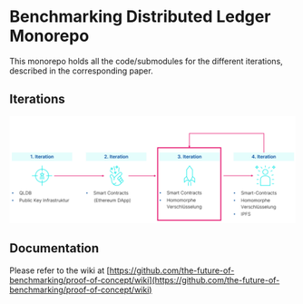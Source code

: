# Benchmarking Distributed Ledger Monorepo
This monorepo holds all the code/submodules for the different iterations, described in the corresponding paper.

## Iterations
![./iterations.png](./iterations.png)

## Documentation
Please refer to the wiki at [https://github.com/the-future-of-benchmarking/proof-of-concept/wiki](https://github.com/the-future-of-benchmarking/proof-of-concept/wiki)
